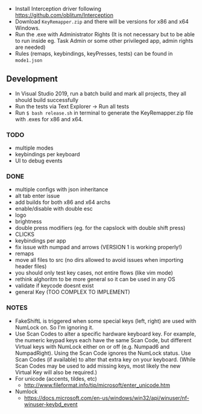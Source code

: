 * Install Interception driver following https://github.com/oblitum/Interception
* Download `KeyRemapper.zip` and there will be versions for x86 and x64 Windows.
* Run the .exe with Administrator Rights (It is not necessary but to be able to run inside eg. Task Admin or some other privileged app, admin rights are needed)
* Rules (remaps, keybindings, keyPresses, tests) can be found in `mode1.json`

## Development
- In Visual Studio 2019, run a batch build and mark all projects, they all should build successfully
- Run the tests via Text Explorer -> Run all tests
- Run `$ bash release.sh` in terminal to generate the KeyRemapper.zip file with
.exes for x86 and x64.

### TODO
- multiple modes
- keybindings per keyboard
- UI to debug events

### DONE
- multiple configs with json inheritance
- alt tab enter issue
- add builds for both x86 and x64 archs
- enable/disable with double esc
- logo
- brightness
- double press modifiers (eg. for the capslock with double shift press)
- CLICKS
- keybindings per app
- fix issue with numpad and arrows (VERSION 1 is working properly!)
- remaps
- move all files to src (no dirs allowed to avoid issues when importing header files)
- you should only test key cases, not entire flows (like vim mode)
- rethink alghoritm to be more general so it can be used in any OS
- validate if keycode doesnt exist
- general Key (TOO COMPLEX TO IMPLEMENT)

### NOTES
- FakeShiftL is triggered when some special keys (left, right) are used with NumLock on. So I'm ignoring it.
- Use Scan Codes to alter a specific hardware keyboard key. For example, the numeric keypad keys each have the same Scan Code, but different Virtual keys with NumLock either on or off (e.g. Numpad6 and NumpadRight). Using the Scan Code ignores the NumLock status. Use Scan Codes (if available) to alter that extra key on your keyboard. (While Scan Codes may be used to add missing keys, most likely the new Virtual Key will also be required.)
- For unicode (accents, tildes, etc)
  - http://www.fileformat.info/tip/microsoft/enter_unicode.htm
- Numlock
  - https://docs.microsoft.com/en-us/windows/win32/api/winuser/nf-winuser-keybd_event
